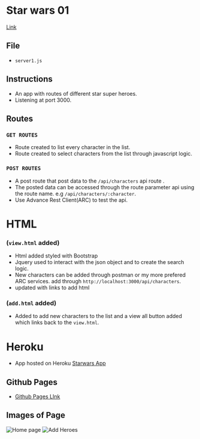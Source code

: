 # Star wars 01 
[Link](https://github.com/Tochiskool/starwars)
## File
* `server1.js`

## Instructions
- An app with routes of different star super heroes.
- Listening at port 3000.
## Routes
### `GET ROUTES`
- Route created to list every character in the list.
- Route created to select characters from the list through javascript logic.
### `POST ROUTES`
- A post route that post data to the `/api/characters` api route . 
- The posted data can be accessed through the route parameter api using the route name. e.g `/api/characters/:character`.
- Use Advance Rest Client(ARC) to test the api.

# HTML
### (`view.html` added)
* Html added styled with Bootstrap
* Jquery used to interact with the json object and to create the search logic.
* New characters can be added through postman or my more prefered ARC services. add through `http://localhost:3000/api/characters`.
* updated with links to add html
### (`add.html` added)
* Added to add new characters to the list and a view all button added which links back to the `view.html`.
# Heroku
- App hosted on Heroku [Starwars App](https://starwars-tochiskool.herokuapp.com/)
## Github Pages
* [Github Pages LInk](https://tochiskool.github.io/starwars/)
## Images of Page
![Home page]()
![Add Heroes]()